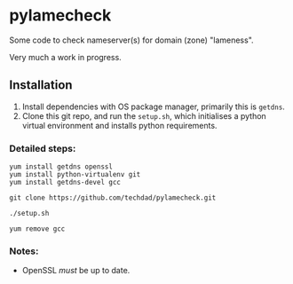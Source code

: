# pylamecheck

Some code to check nameserver(s) for domain (zone) "lameness".

Very much a work in progress.

## Installation

1. Install dependencies with OS package manager, primarily this is `getdns`.
2. Clone this git repo, and run the `setup.sh`, which initialises a python virtual environment and installs python requirements.

### Detailed steps:

```
yum install getdns openssl
yum install python-virtualenv git
yum install getdns-devel gcc

git clone https://github.com/techdad/pylamecheck.git

./setup.sh

yum remove gcc
```

### Notes:
* OpenSSL *must* be up to date.


